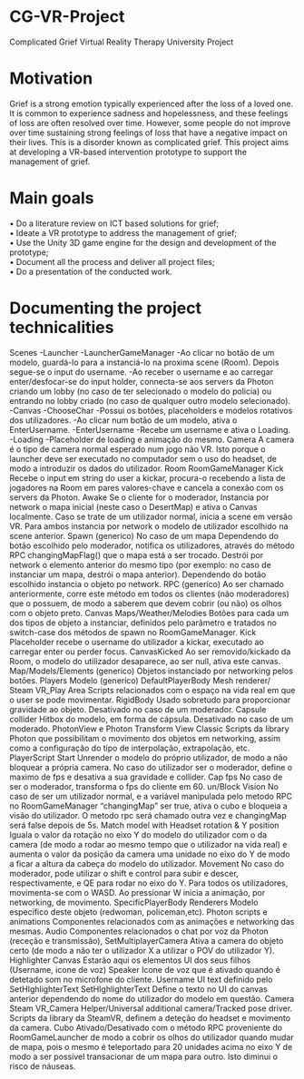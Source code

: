 # CG-VR-Project
Complicated Grief Virtual Reality Therapy University Project 

# Motivation
Grief is a strong emotion typically experienced after the loss of a loved one. It is common to experience sadness and hopelessness, and these feelings of loss are often resolved over time. However, some people do not improve over time sustaining strong feelings of loss that have a negative impact on their lives. This is a disorder known as complicated grief.
This project aims at developing a VR-based intervention prototype to support the management of grief.

# Main goals
• Do a literature review on ICT based solutions for grief;  
• Ideate a VR prototype to address the management of grief;  
• Use the Unity 3D game engine for the design and development of the prototype;  
• Document all the process and deliver all project files;  
• Do a presentation of the conducted work.  

# Documenting the project technicalities
Scenes
-Launcher
  -LauncherGameManager
    -Ao clicar no botão de um modelo, guardá-lo para a instanciá-lo na proxima scene (Room). Depois segue-se o input do username.
    -Ao receber o username e ao carregar enter/desfocar-se do input holder, connecta-se aos servers da Photon criando um lobby (no caso de ter selecionado o modelo do policia) ou entrando no lobby criado (no caso de qualquer outro modelo selecionado).
  -Canvas
    -ChooseChar
      -Possui os botões, placeholders e modelos rotativos dos utilizadores.
      -Ao clicar num botão de um modelo, ativa o EnterUsername.
    -EnterUsername
      -Recebe um username e ativa o Loading.
    -Loading
      -Placeholder de loading e animação do mesmo.
Camera
A camera é o tipo de camera normal esperado num jogo não VR. Isto porque o launcher deve ser executado no computador sem o uso do headset, de modo a introduzir os dados do utilizador.
Room
RoomGameManager
Kick
Recebe o input em string do user a kickar, procura-o recebendo a lista de jogadores na Room em pares valores-chave e cancela a conexão com os servers da Photon.
Awake
Se o cliente for o moderador, Instancia por network o mapa inicial (neste caso o DesertMap) e ativa o Canvas localmente.
Caso se trate de um utilizador normal, inicia a scene em versão VR.
Para ambos instancia por network o modelo de utilizador escolhido na scene anterior.
Spawn (generico)
No caso de um mapa
Dependendo do botão escolhido pelo moderador, notifica os utilizadores, através do método RPC changingMapFlag() que o mapa está a ser trocado.
Destrói por network o elemento anterior do mesmo tipo (por exemplo: no caso de instanciar um mapa, destrói o mapa anterior).
Dependendo do botão escolhido instancia o objeto po network.
RPC (generico)
Ao ser chamado anteriormente, corre este método em todos os clientes (não moderadores) que o possuem, de modo a saberem que devem cobrir (ou não) os olhos com o objeto preto.
Canvas
Maps/Weather/Melodies
Botões para cada um dos tipos de objeto a instanciar, definidos pelo parâmetro e tratados no switch-case dos métodos de spawn no RoomGameManager.
Kick
Placeholder recebe o username do utilizador a kickar, executado ao carregar enter ou perder focus.
CanvasKicked
Ao ser removido/kickado da Room, o modelo do utilizador desaparece, ao ser null, ativa este canvas.
Map/Models/Elements (generico)
Objetos instanciado por networking pelos botões.
Players
Modelo (generico)
DefaultPlayerBody
Mesh renderer/ Steam VR_Play Area
Scripts relacionados com o espaço na vida real em que o user se pode movimentar.
RigidBody
Usado sobretudo para proporcionar gravidade ao objeto. Desativado no caso de um moderador.
Capsule collider
Hitbox do modelo, em forma de cápsula. Desativado no caso de um moderado.
PhotonView e Photon Transform View Classic
Scripts da library Photon que possibilitam o movimento dos objetos em networking, assim como a configuração do tipo de interpolação, extrapolação, etc.
PlayerScript
Start
Unrender o modelo do próprio utilizador, de modo a não bloquear a própria camera.
No caso do utilizador ser o moderador, define o maximo de fps e desativa a sua gravidade e collider.
Cap fps
No caso de ser o moderador, transforma o fps do cliente em 60.
un/Block Vision
No caso de ser um utilizador normal, e a variável manipulada pelo metodo RPC no RoomGameManager “changingMap” ser true, ativa o cubo e bloqueia a visão do utilizador.
O metodo rpc será chamado outra vez e changingMap será false depois de 5s.
Match model with Headset rotation & Y position
Iguala o valor da rotação no eixo Y do modelo do utilizador com o da camera (de modo a rodar ao mesmo tempo que o utilizador na vida real) e aumenta o valor da posição da camera uma unidade no eixo do Y de modo a ficar a altura da cabeça do modelo do utilizador.
Movement
No caso do moderador, pode utilizar o shift e control para subir e descer, respectivamente, e QE para rodar no eixo do Y.
Para todos os utilizadores, movimenta-se com o WASD.
Ao pressionar W inicia a animação, por networking, de movimento.
SpecificPlayerBody
Renderers
Modelo específico deste objeto (redwoman, policeman,etc).
Photon scripts e animations
Componentes relacionados com as animações e networking das mesmas.
Audio
Componentes relacionados o chat por voz da Photon (receção e transmissão),
SetMultiplayerCamera
Ativa a camera do objeto certo (de modo a não ter o utilizador X a utilizar o POV do utilizador Y).
Highlighter
Canvas 
Estarão aqui os elementos UI dos seus filhos (Username, icone de voz)
Speaker
Icone de voz que é ativado quando é detetado som no microfone do cliente.
Username
UI text definido pelo SetHIghlighterText
SetHIghlighterText
Define o texto no UI do canvas anterior dependendo do nome do utilizador do modelo em questão.
Camera
Steam VR_Camera Helper/Universal additional camera/Tracked pose driver.
Scripts da library da SteamVR, definem a deteção do headset e movimento da camera.
Cubo
Ativado/Desativado com o método RPC proveniente do RoomGameLauncher de modo a cobrir os olhos do utilizador quando mudar de mapa, pois o mesmo é teleportado para 20 unidades acima no eixo Y de modo a ser possível transacionar de um mapa para outro. Isto diminui o risco de náuseas.
